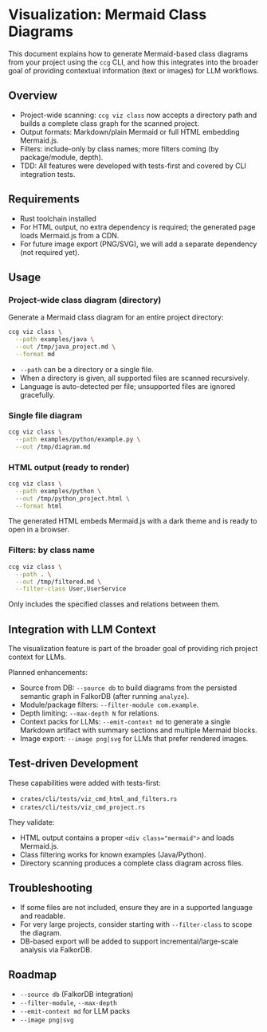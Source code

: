 # Visualization: Mermaid Class Diagrams

This document explains how to generate Mermaid-based class diagrams from your project using the `ccg` CLI, and how this integrates into the broader goal of providing contextual information (text or images) for LLM workflows.

## Overview
- Project-wide scanning: `ccg viz class` now accepts a directory path and builds a complete class graph for the scanned project.
- Output formats: Markdown/plain Mermaid or full HTML embedding Mermaid.js.
- Filters: include-only by class names; more filters coming (by package/module, depth).
- TDD: All features were developed with tests-first and covered by CLI integration tests.

## Requirements
- Rust toolchain installed
- For HTML output, no extra dependency is required; the generated page loads Mermaid.js from a CDN.
- For future image export (PNG/SVG), we will add a separate dependency (not required yet).

## Usage

### Project-wide class diagram (directory)
Generate a Mermaid class diagram for an entire project directory:

```bash
ccg viz class \
  --path examples/java \
  --out /tmp/java_project.md \
  --format md
```

- `--path` can be a directory or a single file.
- When a directory is given, all supported files are scanned recursively.
- Language is auto-detected per file; unsupported files are ignored gracefully.

### Single file diagram
```bash
ccg viz class \
  --path examples/python/example.py \
  --out /tmp/diagram.md
```

### HTML output (ready to render)
```bash
ccg viz class \
  --path examples/python \
  --out /tmp/python_project.html \
  --format html
```
The generated HTML embeds Mermaid.js with a dark theme and is ready to open in a browser.

### Filters: by class name
```bash
ccg viz class \
  --path . \
  --out /tmp/filtered.md \
  --filter-class User,UserService
```
Only includes the specified classes and relations between them.

## Integration with LLM Context
The visualization feature is part of the broader goal of providing rich project context for LLMs.

Planned enhancements:
- Source from DB: `--source db` to build diagrams from the persisted semantic graph in FalkorDB (after running `analyze`).
- Module/package filters: `--filter-module com.example`.
- Depth limiting: `--max-depth N` for relations.
- Context packs for LLMs: `--emit-context md` to generate a single Markdown artifact with summary sections and multiple Mermaid blocks.
- Image export: `--image png|svg` for LLMs that prefer rendered images.

## Test-driven Development
These capabilities were added with tests-first:
- `crates/cli/tests/viz_cmd_html_and_filters.rs`
- `crates/cli/tests/viz_cmd_project.rs`

They validate:
- HTML output contains a proper `<div class="mermaid">` and loads Mermaid.js.
- Class filtering works for known examples (Java/Python).
- Directory scanning produces a complete class diagram across files.

## Troubleshooting
- If some files are not included, ensure they are in a supported language and readable.
- For very large projects, consider starting with `--filter-class` to scope the diagram.
- DB-based export will be added to support incremental/large-scale analysis via FalkorDB.

## Roadmap
- `--source db` (FalkorDB integration)
- `--filter-module`, `--max-depth`
- `--emit-context md` for LLM packs
- `--image png|svg`
